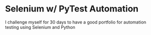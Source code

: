 # Selenium w/ PyTest Automation

I challenge myself for 30 days to have a good portfolio for automation testing using Selenium and Python 